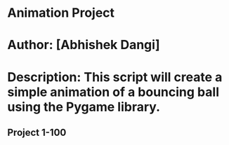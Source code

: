 # Animation Project

# Author: [Abhishek Dangi]

# Description: This script will create a simple animation of a bouncing ball using the Pygame library.

## Project 1-100
